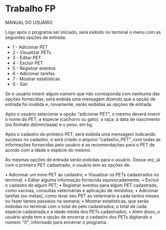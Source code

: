 # Trabalho FP
MANUAL DO USUÁRIO 

Logo após o programa ser iniciado, será exibido no terminal o menu com as seguintes opções de entrada:

* 1 - Adicionar PET
* 2 - Visualizar PETs
* 3 - Editar PET
* 4 - Excluir PET
* 5 - Registrar eventos
* 6 - Adicionar tarefas
* 7 - Mostrar estatísticas 
* 0 - Sair

Se o usuário inserir algum número que não corresponda com nenhuma das opções fornecidas, será exibida uma mensagem dizendo que a opção de entrada foi inválida e, novamente, serão exibidas as opções de entrada.

Após o usuário selecionar a opção "adicionar PET", o mesmo deverá inserir o nome do PET; a espécie (cachorro ou gato); a raça; a data de nascimento (no formato dd/mm/aaaa) e o peso, em kg.

Após o cadastro do primeiro PET, será exibida uma mensagem indicando sucesso no cadastro, e será criado o arquivo "cadastro_PET", com todas as informações fornecidas pelo usuário e as recomendações para o PET de acordo com a idade e espécie do mesmo.

As mesmas opções de entrada serão exibidas para o usuário. Dessa vez, já com o primeiro PET cadastrado, o usuário tem as opções de:

• Adicionar um novo PET ao cadastro; 
• Visualizar os PETs cadastrados no terminal;
• Editar alguma informação fornecida equivocadamente; 
• Excluir o cadastro de algum PET;
• Registrar eventos para algum PET cadastrado, como vacinas, consultas veterinárias e aplicação de remédios; 
• Adicionar tarefas (ou metas), como levar seu PET ao veterinário a cada tantos meses ou fazer tantos passeios na semana;
• Mostrar estatísticas, que serão exibidas no terminal com o total de pets cadastrados, o total de cada espécie cadastrada e a idade média dos PETs cadastrados;
• Além disso, o usuário ainda tem a opção de encerrar o cadastro dos PETs digitando o número "0", informado para encerrar o programa.

